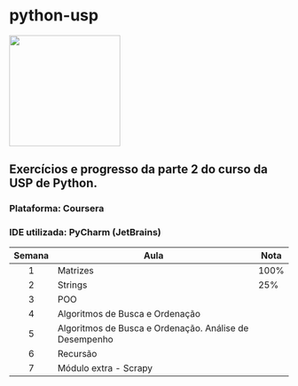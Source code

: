 # python-usp

<img src="http://scs.usp.br/identidadevisual/wp-content/uploads/2013/08/usp-logo-png.png" width="200">

## Exercícios e progresso da parte 2 do curso da USP de Python.

### Plataforma: Coursera

### IDE utilizada:  PyCharm (JetBrains)

| Semana | Aula | Nota| 
| :--: | ---------------------------------------------------------------------------------------------------------------------------------------------------------------- | -------------------------------------------------------------------------------------------------------------------------------------------------------- |
|  1   | Matrizes | 100%
|  2   | Strings | 25% 
|  3  | POO |
|  4   | Algoritmos de Busca e Ordenação|
|  5   | Algoritmos de Busca e Ordenação. Análise de Desempenho |
|  6   | Recursão |
|  7   | Módulo extra - Scrapy |
